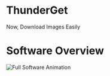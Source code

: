 # ThunderGet
Now, Download Images Easily   

# Software Overview
![Full Software Animation](https://raw.githubusercontent.com/anongrp/ThunderGet/master/Screenshot/Untitled-4.gif)
